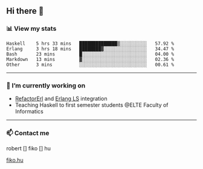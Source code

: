 ## Hi there 👋

### 📊 View my stats

<!--START_SECTION:waka-->
```text
Haskell    5 hrs 33 mins   ██████████████▒░░░░░░░░░░   57.92 % 
Erlang     3 hrs 18 mins   ████████▓░░░░░░░░░░░░░░░░   34.47 % 
Bash       23 mins         █░░░░░░░░░░░░░░░░░░░░░░░░   04.00 % 
Markdown   13 mins         ▓░░░░░░░░░░░░░░░░░░░░░░░░   02.36 % 
Other      3 mins          ░░░░░░░░░░░░░░░░░░░░░░░░░   00.61 % 
```
<!--END_SECTION:waka-->


---

### 🔭 I’m currently working on
- [RefactorErl](https://plc.inf.elte.hu/erlang/) and [Erlang LS](https://erlang-ls.github.io) integration
- Teaching Haskell to first semester students @ELTE Faculty of Informatics

---



### 📫 Contact me
robert [] fiko [] hu

[fiko.hu](https://fiko.hu)


<!--
**robertfiko/robertfiko** is a ✨ _special_ ✨ repository because its `README.md` (this file) appears on your GitHub profile.

Here are some ideas to get you started:

- 🔭 I’m currently working on ...
- 🌱 I’m currently learning ...
- 👯 I’m looking to collaborate on ...
- 🤔 I’m looking for help with ...
- 💬 Ask me about ...
- 📫 How to reach me: ...
- 😄 Pronouns: ...
- ⚡ Fun fact: ...
-->
